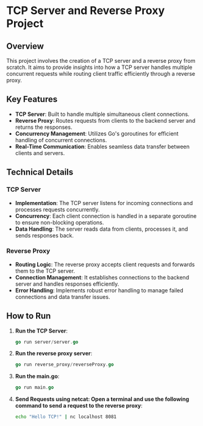 # TCP Server and Reverse Proxy Project

## Overview

This project involves the creation of a TCP server and a reverse proxy from scratch. It aims to provide insights into how a TCP server handles multiple concurrent requests while routing client traffic efficiently through a reverse proxy.

## Key Features

- **TCP Server**: Built to handle multiple simultaneous client connections.
- **Reverse Proxy**: Routes requests from clients to the backend server and returns the responses.
- **Concurrency Management**: Utilizes Go's goroutines for efficient handling of concurrent connections.
- **Real-Time Communication**: Enables seamless data transfer between clients and servers.

## Technical Details

### TCP Server

- **Implementation**: The TCP server listens for incoming connections and processes requests concurrently.
- **Concurrency**: Each client connection is handled in a separate goroutine to ensure non-blocking operations.
- **Data Handling**: The server reads data from clients, processes it, and sends responses back.

### Reverse Proxy

- **Routing Logic**: The reverse proxy accepts client requests and forwards them to the TCP server.
- **Connection Management**: It establishes connections to the backend server and handles responses efficiently.
- **Error Handling**: Implements robust error handling to manage failed connections and data transfer issues.

## How to Run

1. **Run the TCP Server**:
   ```go
   go run server/server.go
2. **Run the reverse proxy server**:
   ```go
   go run reverse_proxy/reverseProxy.go
3. **Run the main.go**:
   ```go
   go run main.go

4. **Send Requests using netcat: Open a terminal and use the following command to send a request to the reverse proxy**:
   ```bash
   echo "Hello TCP!" | nc localhost 8081
